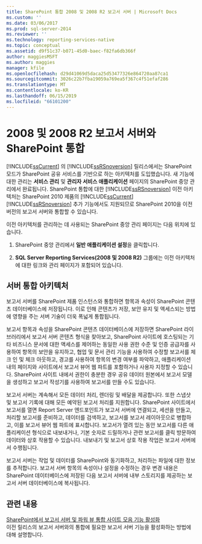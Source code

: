 ```yaml
---
title: SharePoint 통합 2008 및 2008 R2 보고서 서버 | Microsoft Docs
ms.custom: ''
ms.date: 03/06/2017
ms.prod: sql-server-2014
ms.reviewer: ''
ms.technology: reporting-services-native
ms.topic: conceptual
ms.assetid: d9f51c37-b071-45d0-baec-f82fa6db366f
author: maggiesMSFT
ms.author: maggies
manager: kfile
ms.openlocfilehash: d29d41069d5daca25d53477326e864720aa87ca1
ms.sourcegitcommit: 3026c22b7fba19059a769ea5f367c4f51efaf286
ms.translationtype: MT
ms.contentlocale: ko-KR
ms.lasthandoff: 06/15/2019
ms.locfileid: "66101200"
---
```

# <a name="sharepoint-integration-with-2008-and-2008-r2--report-servers"></a>2008 및 2008 R2 보고서 서버와 SharePoint 통합
  [!INCLUDE[ssCurrent](../includes/sscurrent-md.md)] 의 [!INCLUDE[ssRSnoversion](../includes/ssrsnoversion-md.md)] 릴리스에서는 SharePoint 모드가 SharePoint 공유 서비스를 기반으로 하는 아키텍처를 도입했습니다. 새 기능에 대한 관리는 **서비스 관리** 및 **관리자 서비스 애플리케이션** 페이지의 SharePoint 중앙 관리에서 완료됩니다. SharePoint 통합에 대한 [!INCLUDE[ssRSnoversion](../includes/ssrsnoversion-md.md)] 이전 아키텍처는 SharePoint 2010 제품의 [!INCLUDE[ssCurrent](../includes/sscurrent-md.md)] [!INCLUDE[ssRSnoversion](../includes/ssrsnoversion-md.md)] 추가 기능에서도 지원되므로 SharePoint 2010을 이전 버전의 보고서 서버와 통합할 수 있습니다.  
  
 이전 아키텍처를 관리하는 데 사용되는 SharePoint 중앙 관리 페이지는 다음 위치에 있습니다.  
  
1.  SharePoint 중앙 관리에서 **일반 애플리케이션 설정**을 클릭합니다.  
  
2.  **SQL Server Reporting Services(2008 및 2008 R2)** 그룹에는 이전 아키텍처에 대한 링크와 관리 페이지가 포함되어 있습니다.  
  
## <a name="server-integration-architecture"></a>서버 통합 아키텍처  
 보고서 서버를 SharePoint 제품 인스턴스와 통합하면 항목과 속성이 SharePoint 콘텐츠 데이터베이스에 저장됩니다. 이로 인해 콘텐츠가 저장, 보안 유지 및 액세스되는 방법에 영향을 주는 서버 기술이 더욱 폭넓게 통합됩니다.  
  
 보고서 항목과 속성을 SharePoint 콘텐츠 데이터베이스에 저장하면 SharePoint 라이브러리에서 보고서 서버 콘텐츠 형식을 찾아보고, SharePoint 사이트에 호스팅되는 기타 비즈니스 문서에 대한 액세스를 제어하는 동일한 사용 권한 수준 및 인증 공급자를 사용하여 항목의 보안을 유지하고, 협업 및 문서 관리 기능을 사용하여 수정할 보고서를 체크 인 및 체크 아웃하고, 경고를 사용하여 항목의 변경 여부를 파악하고, 애플리케이션 내의 페이지와 사이트에서 보고서 뷰어 웹 파트를 포함하거나 사용자 지정할 수 있습니다. SharePoint 사이트 내에서 권한이 충분한 경우 공유 데이터 원본에서 보고서 모델을 생성하고 보고서 작성기를 사용하여 보고서를 만들 수도 있습니다.  
  
 보고서 서버는 계속해서 모든 데이터 처리, 렌더링 및 배달을 제공합니다. 또한 스냅샷 및 보고서 기록에 대해 모든 예약된 보고서 처리를 지원합니다. SharePoint 사이트에서 보고서를 열면 Report Server 엔드포인트가 보고서 서버에 연결되고, 세션을 만들고, 처리할 보고서를 준비하고, 데이터를 검색하고, 보고서를 보고서 레이아웃으로 병합하고, 이를 보고서 뷰어 웹 파트에 표시합니다. 보고서가 열려 있는 동안 보고서를 다른 애플리케이션 형식으로 내보내거나, 기본 숫자로 드릴하거나 관련 보고서를 클릭 방문하여 데이터와 상호 작용할 수 있습니다. 내보내기 및 보고서 상호 작용 작업은 보고서 서버에서 수행됩니다.  
  
 보고서 서버는 작업 및 데이터를 SharePoint와 동기화하고, 처리하는 파일에 대한 정보를 추적합니다. 보고서 서버 항목의 속성이나 설정을 수정하는 경우 변경 내용은 SharePoint 데이터베이스에 저장된 다음 보고서 서버에 내부 스토리지를 제공하는 보고서 서버 데이터베이스에 복사됩니다.  
  
## <a name="related-content"></a>관련 내용  
 [SharePoint에서 보고서 서버 및 파워 뷰 통합 사이트 모음 기능 활성화](activate-the-report-server-and-power-view-integration-features-in-sharepoint.md)  
 이전 릴리스의 보고서 서버와의 통합에 필요한 보고서 서버 기능을 활성화하는 방법에 대해 설명합니다.  
  
  
